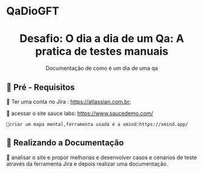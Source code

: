 # QaDioGFT
<h1 align="center">Desafio: O dia a dia de um Qa: A pratica de testes manuais</h1>

<p align="center">Documentação de como é um dia de uma qa  </p>

## :pencil: Pré - Requisitos ##

   :wrench: Ter uma conta no Jira :
   https://atlassian.com.br</b>;

   :wrench: acessar o site sauce labs: https://www.saucedemo.com/

    🔧criar um mapa mental,ferramenta usada é a xmind:https://xmind.app/
   

   ## :pencil:  Realizando a Documentação  ##

   :wrench: analisar o site e propor melhorias e desenvolver casos e cenarios de teste através da ferramenta Jira e depois realizar uma documentação.
